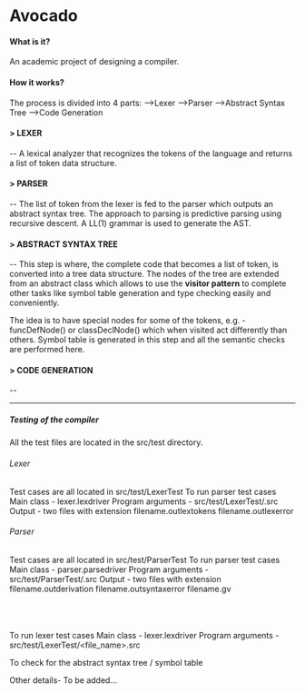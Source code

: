 <h1>Avocado</h1>

<h4> What is it? </h3>

An academic project of designing a compiler.

<h4> How it works?</h4>

The process is divided into 4 parts:
-->Lexer
-->Parser
-->Abstract Syntax Tree
-->Code Generation

<h4> > LEXER</h4>
--
A lexical analyzer that recognizes the tokens of the language and returns a list of token data structure.

<h4> > PARSER</h4>
--
The list of token from the lexer is fed to the parser which outputs an abstract syntax tree. The approach
to parsing is predictive parsing using recursive descent.
A LL(1) grammar is used to generate the AST.

<h4> > ABSTRACT SYNTAX TREE</h4>
--
This step is where, the complete code that becomes a list of token, is converted into a tree data structure.
The nodes of the tree are extended from an abstract class which allows to use the <b>visitor pattern</b> to complete
other tasks like symbol table generation and type checking easily and conveniently.

The idea is to have special nodes for some of the tokens, e.g. - funcDefNode() or classDeclNode() which when 
visited act differently than others.
Symbol table is generated in this step and all the semantic checks are performed here. 

<h4> > CODE GENERATION</h4>
--

---


<h5>Testing of the compiler</h5>

All the test files are located in the src/test directory.

<h6>Lexer</h6>
Test cases are all located in src/test/LexerTest
To run parser test cases
Main class - lexer.lexdriver
Program arguments - src/test/LexerTest/<file_name>.src
Output - two files with extension 
         filename.outlextokens
         filename.outlexerror


<h6>Parser</h6>
Test cases are all located in src/test/ParserTest
To run parser test cases
Main class - parser.parsedriver
Program arguments - src/test/ParserTest/<file_name>.src
Output - two files with extension 
         filename.outderivation
         filename.outsyntaxerror
         filename.gv


<br />
<br />
<br />
<br />

To run lexer test cases
Main class - lexer.lexdriver
Program arguments - src/test/LexerTest/<file_name>.src

To check for the abstract syntax tree / symbol table


Other details-
To be added...